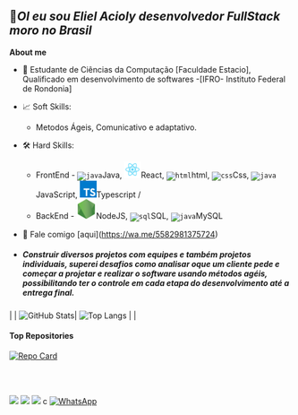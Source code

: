 ## 🚀*OI eu  sou **Eliel Acioly**  desenvolvedor FullStack moro no Brasil*


**About me**

- 💼 Estudante de Ciências da Computação [Faculdade Estacio], Qualificado em desenvolvimento de softwares -[IFRO- Instituto Federal de Rondonia]

- 📈 Soft Skills:
     - Metodos Ágeis, Comunicativo e adaptativo.
  
-  🛠 Hard Skills:

     - FrontEnd - <code><img height="30" alt="java" src="https://github.com/user-attachments/assets/276d4a93-fcc2-4549-9165-3604f01348fc"></code>Java, <code><img height="30" alt="reactjs" src="https://raw.githubusercontent.com/github/explore/80688e429a7d4ef2fca1e82350fe8e3517d3494d/topics/react/react.png"></code>React, <code><img height="30" alt="html" src="https://github.com/user-attachments/assets/bddd0afd-1eef-4723-b729-89e04a9fceed"></code>html, <code><img height="30" alt="css" src="https://github.com/user-attachments/assets/3b560c23-81cd-49d2-8588-eebedf7998e5"></code>Css, <code><img height="30" alt="java" src="https://github.com/user-attachments/assets/799bb9f0-2a40-4d45-ba07-64637093f3c9"></code>JavaScript, <code><img height="30" alt="typescript" src="https://raw.githubusercontent.com/github/explore/80688e429a7d4ef2fca1e82350fe8e3517d3494d/topics/typescript/typescript.png"></code>Typescript /
     - BackEnd - <code><img height="35" alt="nodejs" src="https://raw.githubusercontent.com/github/explore/80688e429a7d4ef2fca1e82350fe8e3517d3494d/topics/nodejs/nodejs.png"></code>NodeJS, <code><img height="30" alt="sql" src="https://github.com/user-attachments/assets/add1f045-20ed-4d72-8e8f-77a338084433"></code>SQL, <code><img height="30" alt="java" src="https://github.com/user-attachments/assets/0323783e-e460-4dca-b21a-36ef53c751d4"></code>MySQL


- 💬 Fale comigo [aqui](<a>https://wa.me/5582981375724</a>)

- ##### *Construir diversos projetos com equipes e também projetos individuais, superei desafios como analisar oque um cliente pede e começar a projetar e realizar o software usando métodos agéis, possibilitando ter o controle em  cada etapa do desenvolvimento até a entrega final*.


|  | ![GitHub Stats](https://github-readme-stats.vercel.app/api?username=SEUUSERNAME&theme=transparent&bg_color=000&border_color=30A3DC&show_icons=true&icon_color=30A3DC&title_color=E94D5F&text_color=FFF)|
 ![Top Langs](https://github-readme-stats-git-masterrstaa-rickstaa.vercel.app/api/top-langs/?username=SEUUSERNAME&bg_color=000&border_color=30A3DC&title_color=E94D5F&text_color=FFF) | |

#### Top Repositories

[![Repo Card](https://github-readme-stats.vercel.app/api/pin/?username=SEUUSERNAME&repo=SEUREPOSITORIO&bg_color=000&border_color=30A3DC&show_icons=true&icon_color=30A3DC&title_color=E94D5F&text_color=FFF)](https://github.com/SEUUSERNAME/SEUREPOSITORIO)

<br />
<br />

 <a href="https://www.instagram.com/liel.acioly/" target="_blank"><img src="https://img.shields.io/badge/-Instagram-%23E4405F?style=for-the-badge&logo=instagram&logoColor=white" target="_blank"></a>
<a href = "mailto:aciolyeliel90@gmail.com.br"><img src="https://img.shields.io/badge/-Gmail-%23333?style=for-the-badge&logo=gmail&logoColor=white" target="_blank"></a>
<a href="https://www.linkedin.com/eliel-acioly/" target="_blank"><img src="https://img.shields.io/badge/-LinkedIn-%230077B5?style=for-the-badge&logo=linkedin&logoColor=white" target="_blank"></a>
<a>c</a>
[![WhatsApp](https://img.shields.io/badge/WhatsApp-000?style=for-the-badge&logo=whatsapp&logoColor=Green)](https://wa.me/5582981375724)



